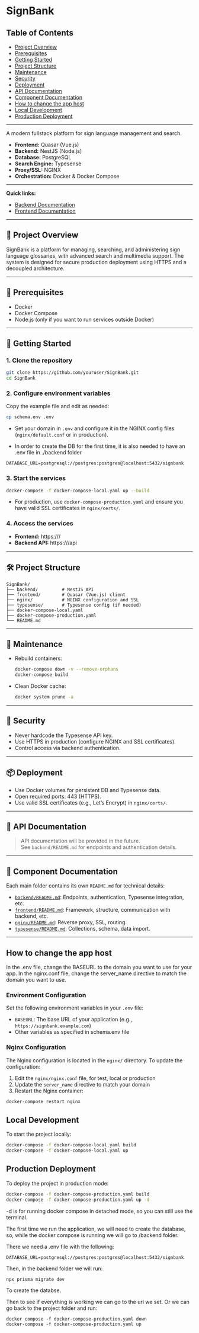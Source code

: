 # SignBank

## Table of Contents
- [Project Overview](#-project-overview)
- [Prerequisites](#-prerequisites)
- [Getting Started](#-getting-started)
- [Project Structure](#-project-structure)
- [Maintenance](#-maintenance)
- [Security](#-security)
- [Deployment](#-deployment)
- [API Documentation](#-api-documentation)
- [Component Documentation](#-component-documentation)
- [How to change the app host](#how-to-change-the-app-host)
- [Local Development](#local-development)
- [Production Deployment](#production-deployment)

---

A modern fullstack platform for sign language management and search.

- **Frontend:** Quasar (Vue.js)
- **Backend:** NestJS (Node.js)
- **Database:** PostgreSQL
- **Search Engine:** Typesense
- **Proxy/SSL:** NGINX
- **Orchestration:** Docker & Docker Compose

---

**Quick links:**
- [Backend Documentation](./backend/README.md)
- [Frontend Documentation](./frontend/README.md)

---

## 🧠 Project Overview

SignBank is a platform for managing, searching, and administering sign language glossaries, with advanced search and multimedia support. The system is designed for secure production deployment using HTTPS and a decoupled architecture.

---

## 🔧 Prerequisites

- Docker
- Docker Compose
- Node.js (only if you want to run services outside Docker)

---

## 🚀 Getting Started

### 1. Clone the repository

```bash
git clone https://github.com/youruser/SignBank.git
cd SignBank
```

### 2. Configure environment variables

Copy the example file and edit as needed:

```bash
cp schema.env .env
```

- Set your domain in `.env` and configure it in the NGINX config files (`nginx/default.conf` or in production).

- In order to create the DB for the first time, it is also needed to have an .env file in ./backend folder

```env
DATABASE_URL=postgresql://postgres:postgres@localhost:5432/signbank
```


### 3. Start the services

```bash
docker-compose -f docker-compose-local.yaml up --build
```

- For production, use `docker-compose-production.yaml` and ensure you have valid SSL certificates in `nginx/certs/`.

### 4. Access the services

- **Frontend:** https://<your-domain>/
- **Backend API:** https://<your-domain>/api

---

## 🛠 Project Structure


```
SignBank/
├── backend/         # NestJS API
├── frontend/        # Quasar (Vue.js) client
├── nginx/           # NGINX configuration and SSL
├── typesense/       # Typesense config (if needed)
├── docker-compose-local.yaml
├── docker-compose-production.yaml
└── README.md
```

---


## 🧹 Maintenance

- Rebuild containers:
  ```bash
  docker-compose down -v --remove-orphans
  docker-compose build
  ```
- Clean Docker cache:
  ```bash
  docker system prune -a
  ```

---

## 🔐 Security

- Never hardcode the Typesense API key.
- Use HTTPS in production (configure NGINX and SSL certificates).
- Control access via backend authentication.

---

## 📦 Deployment

- Use Docker volumes for persistent DB and Typesense data.
- Open required ports: 443 (HTTPS).
- Use valid SSL certificates (e.g., Let’s Encrypt) in `nginx/certs/`.

---

## 📄 API Documentation

> API documentation will be provided in the future.  
> See `backend/README.md` for endpoints and authentication details.

---

## 🧩 Component Documentation

Each main folder contains its own `README.md` for technical details:

- [`backend/README.md`](./backend/README.md): Endpoints, authentication, Typesense integration, etc.
- [`frontend/README.md`](./frontend/README.md): Framework, structure, communication with backend, etc.
- [`nginx/README.md`](./nginx/README.md): Reverse proxy, SSL, routing.
- [`typesense/README.md`](./typesense/README.md): Collections, schema, data import.

---

## How to change the app host

In the .env file, change the BASEURL to the domain you want to use for your app.
In the nginx.conf file, change the server_name directive to match the domain you want to use.

### Environment Configuration

Set the following environment variables in your `.env` file:

- `BASEURL`: The base URL of your application (e.g., `https://signbank.example.com`)
- Other variables as specified in schema.env file

### Nginx Configuration

The Nginx configuration is located in the `nginx/` directory. To update the configuration:

1. Edit the `nginx/nginx.conf` file, for test, local or production
2. Update the `server_name` directive to match your domain
4. Restart the Nginx container:

```bash
docker-compose restart nginx
```

## Local Development

To start the project locally:

```bash
docker-compose -f docker-compose-local.yaml build
docker-compose -f docker-compose-local.yaml up
```

## Production Deployment

To deploy the project in production mode:

```bash
docker-compose -f docker-compose-production.yaml build
docker-compose -f docker-compose-production.yaml up -d
```

-d is for running docker compose in detached mode, so you can still use the terminal.

The first time we run the application, we will need to create the database, so, while the docker compose is running we will go to /backend folder.

There we need a .env file with the following:

```
DATABASE_URL=postgresql://postgres:postgres@localhost:5432/signbank
```

Then, in the backend folder we will run:
```
npx prisma migrate dev
```

To create the databse.

Then to see if everything is working we can go to the url we set. 
Or we can go back to the project folder and run:

```
docker compose -f docker-compose-production.yaml down
docker-compose -f docker-compose-production.yaml up
```
